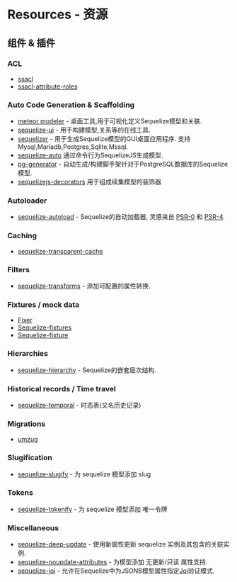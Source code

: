 # Resources - 资源

## 组件 & 插件

### ACL

* [ssacl](https://github.com/pumpupapp/ssacl)
* [ssacl-attribute-roles](https://github.com/mickhansen/ssacl-attribute-roles)

### Auto Code Generation & Scaffolding

* [meteor modeler](https://www.datensen.com/) - 桌面工具,用于可视化定义Sequelize模型和关联.
* [sequelize-ui](https://github.com/tomjschuster/sequelize-ui) - 用于构建模型,关系等的在线工具.
* [sequelizer](https://github.com/andyforever/sequelizer) - 用于生成Sequelize模型的GUI桌面应用程序. 支持Mysql,Mariadb,Postgres,Sqlite,Mssql.
* [sequelize-auto](https://github.com/sequelize/sequelize-auto) 通过命令行为SequelizeJS生成模型.
* [pg-generator](http://www.pg-generator.com/builtin-templates/sequelize/) - 自动生成/构建脚手架针对于PostgreSQL数据库的Sequelize模型.
* [sequelizejs-decorators](https://www.npmjs.com/package/sequelizejs-decorators) 用于组成续集模型的装饰器

### Autoloader

* [sequelize-autoload](https://github.com/boxsnake-nodejs/sequelize-autoload) - Sequelize的自动加载器, 灵感来自 [PSR-0](https://www.php-fig.org/psr/psr-0/) 和 [PSR-4](https://www.php-fig.org/psr/psr-4/).

### Caching

* [sequelize-transparent-cache](https://github.com/DanielHreben/sequelize-transparent-cache)

### Filters

* [sequelize-transforms](https://www.npmjs.com/package/sequelize-transforms) - 添加可配置的属性转换.

### Fixtures / mock data

* [Fixer](https://github.com/olalonde/fixer)
* [Sequelize-fixtures](https://github.com/domasx2/sequelize-fixtures)
* [Sequelize-fixture](https://github.com/xudejian/sequelize-fixture)

### Hierarchies

* [sequelize-hierarchy](https://www.npmjs.com/package/sequelize-hierarchy) - Sequelize的嵌套层次结构.

### Historical records / Time travel

* [sequelize-temporal](https://github.com/bonaval/sequelize-temporal) - 时态表(又名历史记录)

### Migrations

* [umzug](https://github.com/sequelize/umzug)

### Slugification

* [sequelize-slugify](https://www.npmjs.com/package/sequelize-slugify) - 为 sequelize 模型添加 slug

### Tokens

* [sequelize-tokenify](https://github.com/pipll/sequelize-tokenify) - 为 sequelize 模型添加 唯一令牌

### Miscellaneous

* [sequelize-deep-update](https://www.npmjs.com/package/sequelize-deep-update) - 使用新属性更新 sequelize 实例及其包含的关联实例.
* [sequelize-noupdate-attributes](https://www.npmjs.com/package/sequelize-noupdate-attributes) - 为模型添加 无更新/只读 属性支持.
* [sequelize-joi](https://www.npmjs.com/package/sequelize-joi) - 允许在Sequelize中为JSONB模型属性指定[Joi](https://github.com/hapijs/joi)验证模式.
